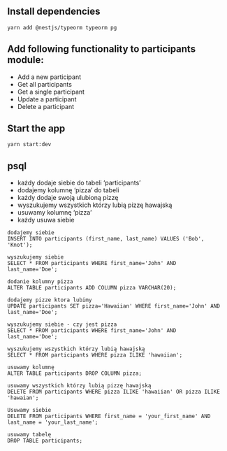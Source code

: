 ## Install dependencies

```
yarn add @nestjs/typeorm typeorm pg
```

## Add following functionality to participants module:

- Add a new participant
- Get all participants
- Get a single participant
- Update a participant
- Delete a participant

## Start the app

```
yarn start:dev
```




## psql
- każdy dodaje siebie do tabeli ‘participants’
- dodajemy kolumnę ‘pizza’ do tabeli
- każdy dodaje swoją ulubioną pizzę
- wyszukujemy wszystkich którzy lubią pizzę hawajską
- usuwamy kolumnę ‘pizza’
- każdy usuwa siebie


```
dodajemy siebie
INSERT INTO participants (first_name, last_name) VALUES ('Bob', 'Knot');

wyszukujemy siebie
SELECT * FROM participants WHERE first_name='John' AND last_name='Doe';

dodanie kolumny pizza
ALTER TABLE participants ADD COLUMN pizza VARCHAR(20);

dodajemy pizze ktora lubimy
UPDATE participants SET pizza='Hawaiian' WHERE first_name='John' AND last_name='Doe';

wyszukujemy siebie - czy jest pizza
SELECT * FROM participants WHERE first_name='John' AND last_name='Doe';

wyszukujemy wszystkich którzy lubią hawajską
SELECT * FROM participants WHERE pizza ILIKE 'hawaiian';

usuwamy kolumnę
ALTER TABLE participants DROP COLUMN pizza;

usuwamy wszystkich którzy lubią pizzę hawajską
DELETE FROM participants WHERE pizza ILIKE 'hawaiian' OR pizza ILIKE 'hawaian';

Usuwamy siebie
DELETE FROM participants WHERE first_name = 'your_first_name' AND last_name = 'your_last_name';

usuwamy tabelę
DROP TABLE participants;

```
